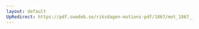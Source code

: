 ```yaml
---
layout: default
UpRedirect: https://pdf.swedeb.se/riksdagen-motions-pdf/1867/mot_1867__fk__00055.pdf
---
```

